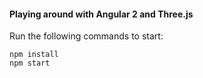 #### Playing around with Angular 2 and Three.js
Run the following commands to start:
```
npm install
npm start
```